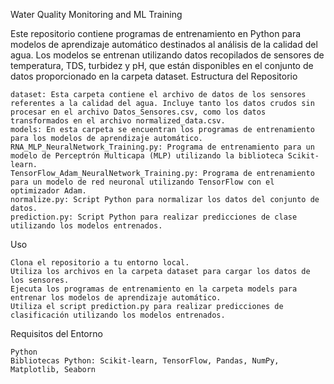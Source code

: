 Water Quality Monitoring and ML Training

Este repositorio contiene programas de entrenamiento en Python para modelos de aprendizaje automático destinados al análisis de la calidad del agua. Los modelos se entrenan utilizando datos recopilados de sensores de temperatura, TDS, turbidez y pH, que están disponibles en el conjunto de datos proporcionado en la carpeta dataset.
Estructura del Repositorio

    dataset: Esta carpeta contiene el archivo de datos de los sensores referentes a la calidad del agua. Incluye tanto los datos crudos sin procesar en el archivo Datos_Sensores.csv, como los datos transformados en el archivo normalized_data.csv.
    models: En esta carpeta se encuentran los programas de entrenamiento para los modelos de aprendizaje automático.    
    RNA_MLP_NeuralNetwork_Training.py: Programa de entrenamiento para un modelo de Perceptrón Multicapa (MLP) utilizando la biblioteca Scikit-learn.
    TensorFlow_Adam_NeuralNetwork_Training.py: Programa de entrenamiento para un modelo de red neuronal utilizando TensorFlow con el optimizador Adam.
    normalize.py: Script Python para normalizar los datos del conjunto de datos.
    prediction.py: Script Python para realizar predicciones de clase utilizando los modelos entrenados.

Uso

    Clona el repositorio a tu entorno local.
    Utiliza los archivos en la carpeta dataset para cargar los datos de los sensores.
    Ejecuta los programas de entrenamiento en la carpeta models para entrenar los modelos de aprendizaje automático.
    Utiliza el script prediction.py para realizar predicciones de clasificación utilizando los modelos entrenados.

Requisitos del Entorno

    Python
    Bibliotecas Python: Scikit-learn, TensorFlow, Pandas, NumPy, Matplotlib, Seaborn
